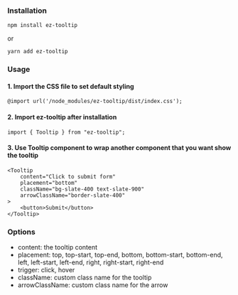 ### Installation

```
npm install ez-tooltip
```

or

```
yarn add ez-tooltip
```

### Usage

#### 1. Import the CSS file to set default styling

```
@import url('/node_modules/ez-tooltip/dist/index.css');
```

#### 2. Import ez-tooltip after installation

```
import { Tooltip } from "ez-tooltip";
```

#### 3. Use Tooltip component to wrap another component that you want show the tooltip

```
<Tooltip
    content="Click to submit form"
    placement="bottom"
    className="bg-slate-400 text-slate-900"
    arrowClassName="border-slate-400"
>
    <button>Submit</button>
</Tooltip>
```

### Options

- content: the tooltip content
- placement: top, top-start, top-end, bottom, bottom-start, bottom-end, left, left-start, left-end, right, right-start, right-end
- trigger: click, hover
- className: custom class name for the tooltip
- arrowClassName: custom class name for the arrow
